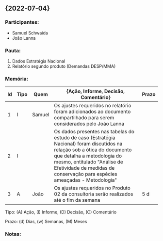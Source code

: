 ## {2022-07-04}

### **Participantes:**

* Samuel Schwaida
* João Lanna

### **Pauta:**

1. Dados Estratégia Nacional 
2. Relatório segundo produto (Demandas DESP/MMA)

### **Memória:**

| Id| Tipo | Quem | {Ação, Informe, Decisão, Comentário} | Prazo |
|---|---|---|---|---|
| 1 | I | Samuel | Os ajustes requeridos no relatório foram adicionados ao documento compartilhado para serem considerados pelo João Lanna |  |
| 2 | I |  | Os dados presentes nas tabelas do estudo de caso (Estratégia Nacional) foram discutidos na relação sob a ótica do documento que detalha a metodologia do mesmo, entitulado "Análise de Efetividade de medidas de conservação para espécies ameaçadas - Metodologia" |  |
| 3 | A | João | Os ajustes requeridos no Produto 02 da consultoria serão realizados até o fim da semana | 5 d |

Tipo: (A) Ação, (I) Informe, (D) Decisão, (C) Comentário

Prazo: (d) Dias, (w) Semanas, (M) Meses

### **Notas:**


